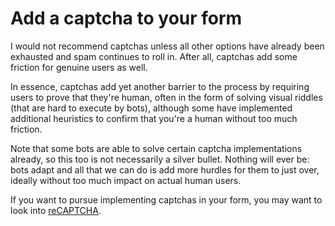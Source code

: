 # Add a captcha to your form

I would not recommend captchas unless all other options have already been exhausted and spam continues to roll in. After all, captchas add some friction for genuine users as well.

In essence, captchas add yet another barrier to the process by requiring users to prove that they're human, often in the form of solving visual riddles (that are hard to execute by bots), although some have implemented additional heuristics to confirm that you're a human without too much friction.

Note that some bots are able to solve certain captcha implementations already, so this too is not necessarily a silver bullet. Nothing will ever be: bots adapt and all that we can do is add more hurdles for them to just over, ideally without too much impact on actual human users.

If you want to pursue implementing captchas in your form, you may want to look into [reCAPTCHA](https://www.google.com/recaptcha/about/).
